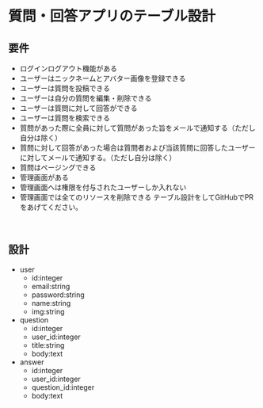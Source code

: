 # 質問・回答アプリのテーブル設計

## 要件
* ログインログアウト機能がある
* ユーザーはニックネームとアバター画像を登録できる
* ユーザーは質問を投稿できる
* ユーザーは自分の質問を編集・削除できる
* ユーザーは質問に対して回答ができる
* ユーザーは質問を検索できる
* 質問があった際に全員に対して質問があった旨をメールで通知する（ただし自分は除く）
* 質問に対して回答があった場合は質問者および当該質問に回答したユーザーに対してメールで通知する。（ただし自分は除く）
* 質問はページングできる
* 管理画面がある
* 管理画面へは権限を付与されたユーザーしか入れない
* 管理画面では全てのリソースを削除できる
テーブル設計をしてGitHubでPRをあげてください。
<br>

## 設計
* user
	* id:integer
	* email:string
	* password:string
	* name:string
	* img:string
* question
	* id:integer
	* user_id:integer
	* title:string
	* body:text
* answer
	* id:integer
	* user_id:integer
	* question_id:integer
	* body:text
